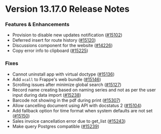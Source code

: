 # Version 13.17.0 Release Notes

### Features & Enhancements

- Provision to disable new updates notification ([#15102](https://github.com/frappe/frappe/pull/15102))
- Deferred insert for route history ([#15120](https://github.com/frappe/frappe/pull/15120))
- Discussions component for the website ([#14226](https://github.com/frappe/frappe/pull/14226))
- Copy error info to clipboard ([#15225](https://github.com/frappe/frappe/pull/15225))

### Fixes
- Cannot uninstall app with virtual doctype ([#15136](https://github.com/frappe/frappe/pull/15136))
- Add `xcall` to Frappe's web bundle ([#15146](https://github.com/frappe/frappe/pull/15146))
- Scrolling issues after minimize global search ([#15127](https://github.com/frappe/frappe/pull/15127))
- Record name creating based on naming series and not as per the user input during data import ([#15238](https://github.com/frappe/frappe/pull/15238))
- Barcode not showing in the pdf during print ([#15307](https://github.com/frappe/frappe/pull/15307))
- Allow cancelling document using API with docstatus 2 ([#15104](https://github.com/frappe/frappe/pull/15104))
- Add fallback option for time format when system defaults are not set ([#15150](https://github.com/frappe/frappe/pull/15150))
- Sales invoice cancellation error due to get_list ([#15243](https://github.com/frappe/frappe/pull/15243))
- Make query Postgres compatible ([#15239](https://github.com/frappe/frappe/pull/15239))
